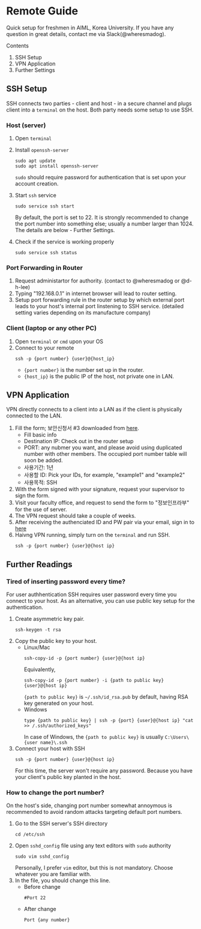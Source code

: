 # Remote Guide
Quick setup for freshmen in AIML, Korea University. If you have any question in great details, contact me via Slack(@wheresmadog).

Contents
1. SSH Setup
2. VPN Application
3. Further Settings

## SSH Setup
SSH connects two parties - client and host - in a secure channel and plugs client into a `terminal` on the host. Both party needs some setup to use SSH.
### Host (server)
1. Open `terminal`
2. Install `openssh-server`
    ```
    sudo apt update
    sudo apt install openssh-server
    ```
    `sudo` should require password for authentication that is set upon your account creation.
3. Start `ssh` service
    ```
    sudo service ssh start
    ```
    By default, the port is set to 22. It is strongly recommended to change the port number into something else; usually a number larger than 1024. The details are below - Further Settings.

4. Check if the service is working properly
    ```
    sudo service ssh status
    ```

### Port Forwarding in Router
1. Request administartor for authority. (contact to @wheresmadog or @d-h-lee)
2. Typing "192.168.0.1" in internet browser will lead to router setting.
3. Setup port forwarding rule in the router setup by which external port leads to your host's internal port linstening to SSH service. (detailed setting varies depending on its manufacture company)

### Client (laptop or any other PC)
1. Open `terminal` or `cmd` upon your OS
2. Connect to your remote
    ```
    ssh -p {port number} {user}@{host_ip}
    ```
    - `{port number}` is the number set up in the router.
    - `{host_ip}` is the public IP of the host, not private one in LAN.

## VPN Application
VPN directly connects to a client into a LAN as if the client is physically connected to the LAN.
1. Fill the form; 보안신청서 #3 downloaded from [here](https://ic.korea.ac.kr/ic/about/service.do).
    - Fill basic info
    - Destination IP: Check out in the router setup
    - PORT: any nubmer you want, and please avoid using duplicated number with other members. The occupied port number table will soon be added.
    - 사용기간: 1년
    - 사용할 ID: Pick your IDs, for example, "example1" and "example2"
    - 사용목적: SSH
2. With the form signed with your signature, request your supervisor to sign the form.
3. Visit your faculty office, and request to send the form to "정보인프라부" for the use of server.
4. The VPN request should take a couple of weeks.
5. After receiving the authenciated ID and PW pair via your email, sign in to [here](vpn.korea.ac.kr)
6. Haivng VPN running, simply turn on the `terminal` and run SSH.
    ```
    ssh -p {port number} {user}@{host ip}
    ```

## Further Readings
### Tired of inserting password every time?
For user authhentication SSH requires user password every time you connect to your host. As an alternative, you can use public key setup for the authentication.
1. Create asymmetric key pair.
    ```
    ssh-keygen -t rsa
    ```
2. Copy the public key to your host.
    - Linux/Mac
        ```
        ssh-copy-id -p {port number} {user}@{host ip}
        ```
        Equivalently,
        ```
        ssh-copy-id -p {port number} -i {path to public key} {user}@{host ip}
        ```
        `{path to public key}` is `~/.ssh/id_rsa.pub` by default, having RSA key generated on your host.
    - Windows
        ```
        type {path to public key} | ssh -p {port} {user}@{host ip} "cat >> /.ssh/authorized_keys"
        ```
        In case of Windows, the `{path to public key}` is usually `C:\Users\{user name}\.ssh`
3. Connect your host with SSH <br>
    ```
    ssh -p {port number} {user}@{host ip}
    ```
    For this time, the server won't require any password. Because you have your client's public key planted in the host.

### How to change the port number?
On the host's side, changing port number somewhat annoymous is recommended to avoid random attacks targeting default port numbers.
1. Go to the SSH server's SSH directory
    ```
    cd /etc/ssh
    ```
2. Open `sshd_config` file using any text editors with `sudo` authority
    ```
    sudo vim sshd_config
    ```
    Personally, I prefer `vim` editor, but this is not mandatory. Choose whatever you are familiar with.
3. In the file, you should change this line.
    - Before change
        ```
        #Port 22
        ```
    - After change
        ```
        Port {any number}
        ```

